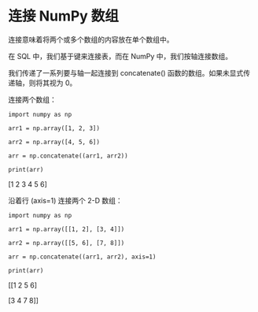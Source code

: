 # 连接 NumPy 数组

连接意味着将两个或多个数组的内容放在单个数组中。

在 SQL 中，我们基于键来连接表，而在 NumPy 中，我们按轴连接数组。

我们传递了一系列要与轴一起连接到 concatenate() 函数的数组。如果未显式传递轴，则将其视为 0。

连接两个数组：

```
import numpy as np

arr1 = np.array([1, 2, 3])

arr2 = np.array([4, 5, 6])

arr = np.concatenate((arr1, arr2))

print(arr)
```

[1 2 3 4 5 6]

沿着行 (axis=1) 连接两个 2-D 数组：

```
import numpy as np

arr1 = np.array([[1, 2], [3, 4]])

arr2 = np.array([[5, 6], [7, 8]])

arr = np.concatenate((arr1, arr2), axis=1)

print(arr)
```

[[1 2 5 6]

[3 4 7 8]]